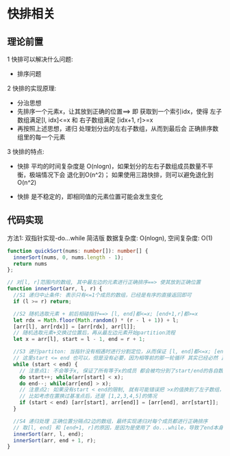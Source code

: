 # 快排相关

## 理论前置

1 快排可以解决什么问题: 
  - 排序问题

2 快排的实现原理:
  - 分治思想
  - 先排序一个元素x，让其放到正确的位置==> 即 获取到一个索引idx，使得 左子数组满足[l, idx]<=x 和 右子数组满足 [idx+1, r]>=x
  - 再按照上述思想，递归 处理划分出的左右子数组，从而到最后会 正确排序数组里的每一个元素

3 快排的特点:
  - 快排 平均的时间复杂度是 O(nlogn)，如果划分的左右子数组成员数量不平衡，极端情况下会 退化到O(n^2)；
    如果使用三路快排，则可以避免退化到 O(n^2)
    
  - 快排 是不稳定的，即相同值的元素位置可能会发生变化



## 代码实现

方法1: 双指针实现-do...while 简洁版  数据复杂度: O(nlogn), 空间复杂度: O(1)

```ts
function quickSort(nums: number[]): number[] {
  innerSort(nums, 0, nums.length - 1);
  return nums
};

// 对[l, r]范围内的数组, 其中最左边的元素进行正确排序==> 使其放到正确位置
function innerSort(arr, l, r) {
  //S1 递归中止条件: 表示只有<=1个成员的数组，已经是有序的直接返回即可
  if (l >= r) return;

  //S2 随机选取元素 + 前后相碰指针==> [l, end]都<=x; [end+1,r]都>=x
  let rdx = Math.floor(Math.random() * (r - l + 1)) + l;
  [arr[l], arr[rdx]] = [arr[rdx], arr[l]];
  // 随机选取元素+交换过位置后，再从最左边元素开始partition流程
  let x = arr[l], start = l - 1, end = r + 1;

  //S3 进行partiton: 当指针没有相遇时进行分割定位，从而保证 [l, end]都<=x; [end+1,r]都>=x
  // 这里start <= end 也可以，但是没有必要，因为相等前的那一轮循环 其实已经必然 正确获取了分割点end
  while (start < end) {
    // 注意点1: 不会等于x, 保证了所有等于x的成员 都会被均分到了start/end的各自数组内
    do start++; while(arr[start] < x);
    do end--; while(arr[end] > x);
    // 注意点2: 如果没有start < end的限制, 就有可能错误把 >x的值换到了左子数组，把<x的换到右子数组里了
    // 比如考虑在置换过基准点后，还是 [1,2,3,4,5]的情况
    if (start < end) [arr[start], arr[end]] = [arr[end], arr[start]];
  }

  //S4 递归处理 正确位置分隔点2边的数组，最终实现递归对每个成员都进行正确排序
  // 取[l, end] 和 [end+1, r]的原因，是因为是使用了 do...while，导致了end本身的位置就是切割点位置
  innerSort(arr, l, end);
  innerSort(arr, end + 1, r);
}
```